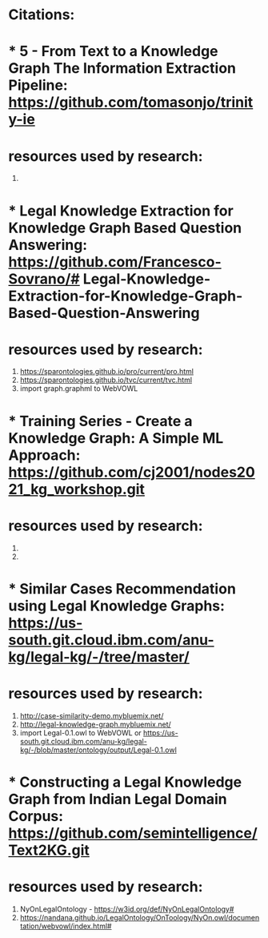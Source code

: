 # **Citations:**
# * 5 - From Text to a Knowledge Graph The Information Extraction Pipeline: https://github.com/tomasonjo/trinity-ie
# resources used by research:
1.  

# * Legal Knowledge Extraction for Knowledge Graph Based Question Answering: https://github.com/Francesco-Sovrano/# Legal-Knowledge-Extraction-for-Knowledge-Graph-Based-Question-Answering
# resources used by research:
1. https://sparontologies.github.io/pro/current/pro.html
2. https://sparontologies.github.io/tvc/current/tvc.html
3. import graph.graphml to WebVOWL

# * Training Series - Create a Knowledge Graph: A Simple ML Approach: https://github.com/cj2001/nodes2021_kg_workshop.git
# resources used by research:
1. 
2. 

# * Similar Cases Recommendation using Legal Knowledge Graphs: https://us-south.git.cloud.ibm.com/anu-kg/legal-kg/-/tree/master/
# resources used by research:
1. http://case-similarity-demo.mybluemix.net/
2. http://legal-knowledge-graph.mybluemix.net/
3. import Legal-0.1.owl to WebVOWL or https://us-south.git.cloud.ibm.com/anu-kg/legal-kg/-/blob/master/ontology/output/Legal-0.1.owl

# * Constructing a Legal Knowledge Graph from Indian Legal Domain Corpus: https://github.com/semintelligence/Text2KG.git
# resources used by research:
1. NyOnLegalOntology - https://w3id.org/def/NyOnLegalOntology#
2. https://nandana.github.io/LegalOntology/OnToology/NyOn.owl/documentation/webvowl/index.html#